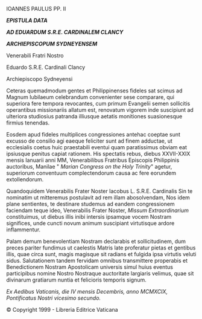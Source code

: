 IOANNES PAULUS PP. II

***EPISTULA DATA***

***AD EDUARDUM S.R.E. CARDINALEM CLANCY***

***ARCHIEPISCOPUM SYDNEYENSEM***

Venerabili Fratri Nostro

Eduardo S.R.E. Cardinali Clancy

Archiepiscopo Sydneyensi

Ceteras quemadmodum gentes et Philippinenses fideles sat scimus ad Magnum Iubilaeum celebrandum convenienter sese comparare, qui superiora fere tempora revocantes, cum primum Evangelii semen sollicitis operantibus missionariis allatum est, renovatum vigorem inde suscipiunt ad ulteriora studiosius patranda illiusque aetatis monitiones suasionesque firmius tenendas.

Eosdem apud fideles multiplices congressiones antehac coeptae sunt excusso de consilio agi eaeque feliciter sunt ad finem adductae, ut ecclesialis coetus huic praestabili eventui quam paratissimus obviam eat ipsiusque penitus capiat rationem. His spectatis rebus, diebus XXVII-XXIX mensis Ianuarii anni MM, Venerabilibus Fratribus Episcopis Philippinis auctoribus, Manilae " *Marian Congress on the Holy Trinity*" agetur, superiorum conventuum complectendorum causa ac fere eorundem extollendorum.

Quandoquidem Venerabilis Frater Noster Iacobus L. S.R.E. Cardinalis Sin te nominatim ut mitteremus postulavit ad rem illam abosolvendam, Nos idem plane sentientes, te destinare studemus ad eandem congressionem faciendam teque ideo, Venerabilis Frater Noster, *Missum Extraordinarium* constituimus, ut diebus illis inibi intersis ipsamque vocem Nostram significes, unde cuncti novum animum suscipiant virtutisque ardore inflammentur.

Palam demum benevolentiam Nostram declarabis et sollicitudinem, dum preces pariter fundimus ut caelestis Matris late proferatur pietas et gentibus illis, quae circa sunt, magis magisque sit radians et fulgida ipsa virtutis veluti sidus. Salutationem tandem fervidam omnibus transmittere properabis et Benedictionem Nostram Apostolicam universis simul huius eventus participibus nomine Nostro Nostraque auctoritate largiaris velimus, quae sit divinarum gratiarum nuntia et felicioris temporis signum.

*Ex Aedibus Vaticanis, die IV mensis Decembris, anno MCMXCIX, Pontificatus Nostri vicesimo secundo.*

© Copyright 1999 - Libreria Editrice Vaticana